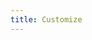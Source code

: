 ```yaml
---
title: Customize
---
```


<script setup>
import CustomizeCards from './.vitepress/theme/components/CustomizeCards.vue'
</script>

<CustomizeCards />